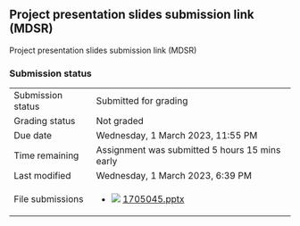 <h2>Project presentation slides submission link (MDSR)</h2>Project presentation slides submission link (MDSR)<br />

<h3>Submission status</h3><table>
<tbody><tr>
<td>Submission status</td>
<td>Submitted for grading</td>
</tr>
<tr>
<td>Grading status</td>
<td>Not graded</td>
</tr>
<tr>
<td>Due date</td>
<td>Wednesday, 1 March 2023, 11:55 PM</td>
</tr>
<tr>
<td>Time remaining</td>
<td>Assignment was submitted 5 hours 15 mins early</td>
</tr>
<tr>
<td>Last modified</td>
<td>Wednesday, 1 March 2023, 6:39 PM</td>
</tr>
<tr>
<td>File submissions</td>
<td><ul><li><img src="..%5C..%5C..%5CJanuary%202019%5CCSE203%5CNews%20forum%5CGraph%20Data%20Structure%5Cfile%5Cpowerpoint.png" /> <a href="file%5C1705045.pptx">1705045.pptx</a> 
</li></ul>

</td>
</tr>

</tbody>
</table>



